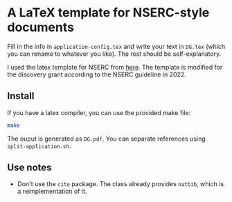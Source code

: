 # A LaTeX template for NSERC-style documents

Fill in the info in `application-config.tex` and write your text in
`DG.tex` (which you can rename to whatever you like). The rest should
be self-explanatory.

I used the latex template for NSERC from [here](https://github.com/sylvainhalle/nserc-latex-template). 
The template is modified for the discovery grant according to the NSERC guideline in 2022. 


## Install
If you have a latex compiler, you can use the provided make file:
```bash
make 
```
The ouput is generated as `DG.pdf`. You can separate references using `split-application.sh`.



Use notes
---------

- Don't use the `cite` package. The class already provides `natbib`, which is a
  reimplementation of it.


